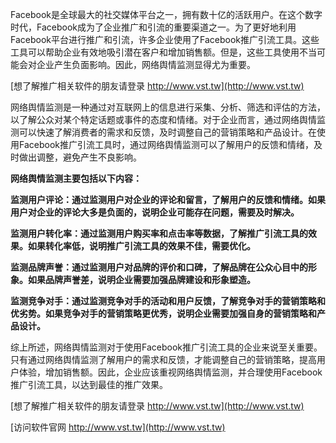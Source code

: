 Facebook是全球最大的社交媒体平台之一，拥有数十亿的活跃用户。在这个数字时代，Facebook成为了企业推广和引流的重要渠道之一。为了更好地利用Facebook平台进行推广和引流，许多企业使用了Facebook推广引流工具。这些工具可以帮助企业有效地吸引潜在客户和增加销售额。但是，这些工具使用不当可能会对企业产生负面影响。因此，网络舆情监测显得尤为重要。

[想了解推广相关软件的朋友请登录 http://www.vst.tw](http://www.vst.tw)

网络舆情监测是一种通过对互联网上的信息进行采集、分析、筛选和评估的方法，以了解公众对某个特定话题或事件的态度和情绪。对于企业而言，通过网络舆情监测可以快速了解消费者的需求和反馈，及时调整自己的营销策略和产品设计。在使用Facebook推广引流工具时，通过网络舆情监测可以了解用户的反馈和情绪，及时做出调整，避免产生不良影响。

**网络舆情监测主要包括以下内容：**

**监测用户评论：通过监测用户对企业的评论和留言，了解用户的反馈和情绪。如果用户对企业的评论大多是负面的，说明企业可能存在问题，需要及时解决。**

**监测用户转化率：通过监测用户购买率和点击率等数据，了解推广引流工具的效果。如果转化率低，说明推广引流工具的效果不佳，需要优化。**

**监测品牌声誉：通过监测用户对品牌的评价和口碑，了解品牌在公众心目中的形象。如果品牌声誉差，说明企业需要加强品牌建设和形象塑造。**

**监测竞争对手：通过监测竞争对手的活动和用户反馈，了解竞争对手的营销策略和优劣势。如果竞争对手的营销策略更优秀，说明企业需要加强自身的营销策略和产品设计。**

综上所述，网络舆情监测对于使用Facebook推广引流工具的企业来说至关重要。只有通过网络舆情监测了解用户的需求和反馈，才能调整自己的营销策略，提高用户体验，增加销售额。因此，企业应该重视网络舆情监测，并合理使用Facebook推广引流工具，以达到最佳的推广效果。

[想了解推广相关软件的朋友请登录 http://www.vst.tw](http://www.vst.tw)


[访问软件官网 http://www.vst.tw](http://www.vst.tw)
